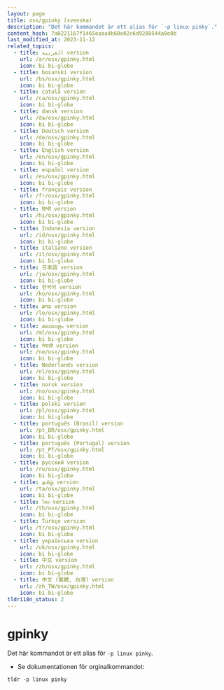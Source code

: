 ```yaml
---
layout: page
title: osx/gpinky (svenska)
description: "Det här kommandot är ett alias för `-p linux pinky`."
content_hash: 7a0221167f1465eaaa4b60e02c6d9288544a0e0b
last_modified_at: 2023-11-12
related_topics:
  - title: العربية version
    url: /ar/osx/gpinky.html
    icon: bi bi-globe
  - title: bosanski version
    url: /bs/osx/gpinky.html
    icon: bi bi-globe
  - title: català version
    url: /ca/osx/gpinky.html
    icon: bi bi-globe
  - title: dansk version
    url: /da/osx/gpinky.html
    icon: bi bi-globe
  - title: Deutsch version
    url: /de/osx/gpinky.html
    icon: bi bi-globe
  - title: English version
    url: /en/osx/gpinky.html
    icon: bi bi-globe
  - title: español version
    url: /es/osx/gpinky.html
    icon: bi bi-globe
  - title: français version
    url: /fr/osx/gpinky.html
    icon: bi bi-globe
  - title: हिन्दी version
    url: /hi/osx/gpinky.html
    icon: bi bi-globe
  - title: Indonesia version
    url: /id/osx/gpinky.html
    icon: bi bi-globe
  - title: italiano version
    url: /it/osx/gpinky.html
    icon: bi bi-globe
  - title: 日本語 version
    url: /ja/osx/gpinky.html
    icon: bi bi-globe
  - title: 한국어 version
    url: /ko/osx/gpinky.html
    icon: bi bi-globe
  - title: ລາວ version
    url: /lo/osx/gpinky.html
    icon: bi bi-globe
  - title: മലയാളം version
    url: /ml/osx/gpinky.html
    icon: bi bi-globe
  - title: नेपाली version
    url: /ne/osx/gpinky.html
    icon: bi bi-globe
  - title: Nederlands version
    url: /nl/osx/gpinky.html
    icon: bi bi-globe
  - title: norsk version
    url: /no/osx/gpinky.html
    icon: bi bi-globe
  - title: polski version
    url: /pl/osx/gpinky.html
    icon: bi bi-globe
  - title: português (Brasil) version
    url: /pt_BR/osx/gpinky.html
    icon: bi bi-globe
  - title: português (Portugal) version
    url: /pt_PT/osx/gpinky.html
    icon: bi bi-globe
  - title: русский version
    url: /ru/osx/gpinky.html
    icon: bi bi-globe
  - title: தமிழ் version
    url: /ta/osx/gpinky.html
    icon: bi bi-globe
  - title: ไทย version
    url: /th/osx/gpinky.html
    icon: bi bi-globe
  - title: Türkçe version
    url: /tr/osx/gpinky.html
    icon: bi bi-globe
  - title: українська version
    url: /uk/osx/gpinky.html
    icon: bi bi-globe
  - title: 中文 version
    url: /zh/osx/gpinky.html
    icon: bi bi-globe
  - title: 中文 (繁體, 台灣) version
    url: /zh_TW/osx/gpinky.html
    icon: bi bi-globe
tldri18n_status: 2
---
```

# gpinky

Det här kommandot är ett alias för `-p linux pinky`.

- Se dokumentationen för orginalkommandot:

`tldr -p linux pinky`
